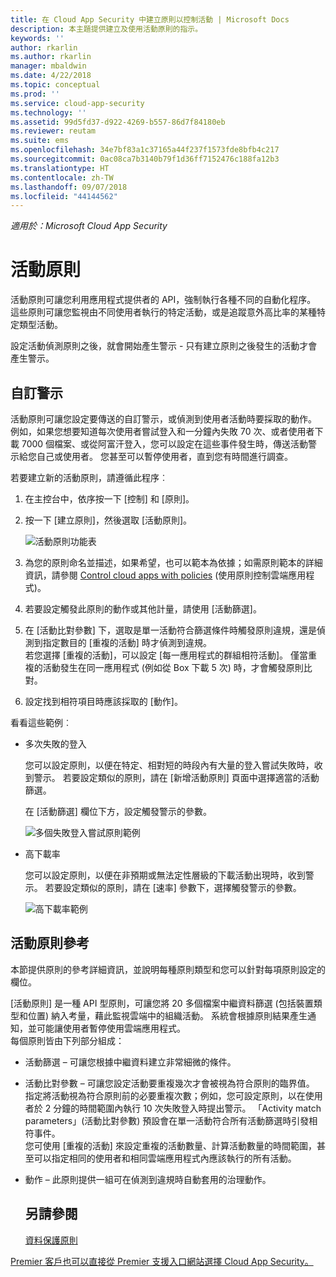 ```yaml
---
title: 在 Cloud App Security 中建立原則以控制活動 | Microsoft Docs
description: 本主題提供建立及使用活動原則的指示。
keywords: ''
author: rkarlin
ms.author: rkarlin
manager: mbaldwin
ms.date: 4/22/2018
ms.topic: conceptual
ms.prod: ''
ms.service: cloud-app-security
ms.technology: ''
ms.assetid: 99d5fd37-d922-4269-b557-86d7f84180eb
ms.reviewer: reutam
ms.suite: ems
ms.openlocfilehash: 34e7bf83a1c37165a44f237f1573fde8bfb4c217
ms.sourcegitcommit: 0ac08ca7b3140b79f1d36ff7152476c188fa12b3
ms.translationtype: HT
ms.contentlocale: zh-TW
ms.lasthandoff: 09/07/2018
ms.locfileid: "44144562"
---
```

*適用於：Microsoft Cloud App Security*


# <a name="activity-policies"></a>活動原則
活動原則可讓您利用應用程式提供者的 API，強制執行各種不同的自動化程序。 這些原則可讓您監視由不同使用者執行的特定活動，或是追蹤意外高比率的某種特定類型活動。  
  
設定活動偵測原則之後，就會開始產生警示 - 只有建立原則之後發生的活動才會產生警示。
  
  
## <a name="custom-alerts"></a>自訂警示  
活動原則可讓您設定要傳送的自訂警示，或偵測到使用者活動時要採取的動作。 例如，如果您想要知道每次使用者嘗試登入和一分鐘內失敗 70 次、或者使用者下載 7000 個檔案、或從阿富汗登入，您可以設定在這些事件發生時，傳送活動警示給您自己或使用者。 您甚至可以暫停使用者，直到您有時間進行調查。  
  
若要建立新的活動原則，請遵循此程序︰  
  
1.  在主控台中，依序按一下 [控制] 和 [原則]。  
  
2.  按一下 [建立原則]，然後選取 [活動原則]。  
  
     ![活動原則功能表](./media/activity-policy-menu.png "活動原則功能表")  
  
3.  為您的原則命名並描述，如果希望，也可以範本為依據；如需原則範本的詳細資訊，請參閱 [Control cloud apps with policies](control-cloud-apps-with-policies.md) (使用原則控制雲端應用程式)。  
  
4.  若要設定觸發此原則的動作或其他計量，請使用 [活動篩選]。  
  
5.  在 [活動比對參數] 下，選取是單一活動符合篩選條件時觸發原則違規，還是偵測到指定數目的 [重複的活動] 時才偵測到違規。  
    若您選擇 [重複的活動]，可以設定 [每一應用程式的群組相符活動]。 僅當重複的活動發生在同一應用程式 (例如從 Box 下載 5 次) 時，才會觸發原則比對。  
  
6.  設定找到相符項目時應該採取的 [動作]。  
  
看看這些範例︰  
  
-   多次失敗的登入  
  
     您可以設定原則，以便在特定、相對短的時段內有大量的登入嘗試失敗時，收到警示。 若要設定類似的原則，請在 [新增活動原則] 頁面中選擇適當的活動篩選。  
  
     在 [活動篩選] 欄位下方，設定觸發警示的參數。  
  
     ![多個失敗登入嘗試原則範例](./media/multiple-failed-log-on-attempts-policy-example.png "多個失敗登入嘗試原則範例")  
  
-   高下載率  
  
     您可以設定原則，以便在非預期或無法定性層級的下載活動出現時，收到警示。 若要設定類似的原則，請在 [速率] 參數下，選擇觸發警示的參數。  
  
     ![高下載率範例](./media/high-download-rate-example.png "高下載率範例")  
  
  
## <a name="activity-policy-reference"></a>活動原則參考  
本節提供原則的參考詳細資訊，並說明每種原則類型和您可以針對每項原則設定的欄位。  
  
[活動原則] 是一種 API 型原則，可讓您將 20 多個檔案中繼資料篩選 (包括裝置類型和位置) 納入考量，藉此監視雲端中的組織活動。 系統會根據原則結果產生通知，並可能讓使用者暫停使用雲端應用程式。   
每個原則皆由下列部分組成：  
  
- 活動篩選 – 可讓您根據中繼資料建立非常細微的條件。  
  
- 活動比對參數 – 可讓您設定活動要重複幾次才會被視為符合原則的臨界值。  指定將活動視為符合原則前的必要重複次數；例如，您可設定原則，以在使用者於 2 分鐘的時間範圍內執行 10 次失敗登入時提出警示。  「Activity match parameters」(活動比對參數) 預設會在單一活動符合所有活動篩選時引發相符事件。   
  您可使用 [重複的活動] 來設定重複的活動數量、計算活動數量的時間範圍，甚至可以指定相同的使用者和相同雲端應用程式內應該執行的所有活動。  
  
  
- 動作 – 此原則提供一組可在偵測到違規時自動套用的治理動作。  
  ## <a name="see-also"></a>另請參閱  
  [資料保護原則](data-protection-policies.md)   

[Premier 客戶也可以直接從 Premier 支援入口網站選擇 Cloud App Security。](https://premier.microsoft.com/)  
  
  